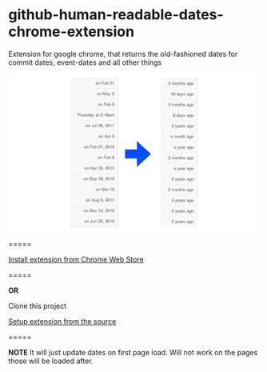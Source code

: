 github-human-readable-dates-chrome-extension
============================================

Extension for google chrome, that returns the old-fashioned dates for commit dates, event-dates and all other things

<p align="center">
  <img src="https://raw.githubusercontent.com/PaulTaykalo/github-human-readable-dates-chrome-extension/master/images/github-date-conversion.png"/>
</p>
=====

[Install extension from Chrome Web Store](https://chrome.google.com/webstore/detail/pmhoikolafddadkbllmcbabcghhflcpa)

=====

**OR**

Clone this project  

[Setup extension from the source](https://developer.chrome.com/extensions/getstarted#unpacked)  

=====

**NOTE**
It will just update dates on first page load. Will not work on the pages those will be loaded after.
